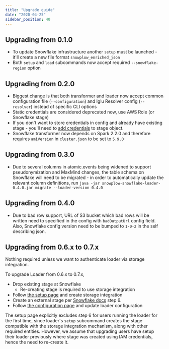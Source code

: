 ```yaml
---
title: "Upgrade guide"
date: "2020-04-25"
sidebar_position: 40
---
```


## Upgrading from 0.1.0

- To update Snowflake infrastructure another `setup` must be launched - it'll create a new file format `snowplow_enriched_json`
- Both `setup` and `load` subcommands now accept required `--snowflake-region` option

## Upgrading from 0.2.0

- Biggest change is that both transformer and loader now accept common configuration file (`--configuration`) and Iglu Resolver config (`--resolver`) instead of specific CLI options
- Static credentials are considered deprecated now, use AWS Role (or Snowflake stage)
- If you don't want to store credentials in config and already have existing stage - you'll need to [add credentials](https://github.com/snowplow-incubator/snowplow-snowflake-loader/wiki/Setup-Guide#creds) to stage object.
- Snowflake transformer now depends on Spark 2.2.0 and therefore requires `amiVersion` in `cluster.json` to be set to `5.9.0`

## Upgrading from 0.3.0

- Due to several columns in atomic.events being widened to support pseudonymization and MaxMind changes, the table schema on Snowflake will need to be migrated - in order to automatically update the relevant column definitions, run `java -jar snowplow-snowflake-loader-0.4.0.jar migrate --loader-version 0.4.0`

## Upgrading from 0.4.0

- Due to bad row support, URL of S3 bucket which bad rows will be written need to specified in the config with `badOutputUrl` config field. Also, Snowflake config version need to be bumped to `1-0-2` in the self describing json.

## Upgrading from 0.6.x to 0.7.x

Nothing required unless we want to authenticate loader via storage integration.

To upgrade Loader from 0.6.x to 0.7.x,

- Drop existing stage at Snowflake
  - Re-creating stage is required to use storage integration
- Follow [the setup page](/docs/pipeline-components-and-applications/loaders-storage-targets/snowplow-snowflake-loader/setup/index.md) and create storage integration
- Create an external stage per [Snowflake docs](https://docs.snowflake.com/en/user-guide/data-load-s3-config.html#step-6-create-an-external-stage) step 6.
- Follow [the configuration page](/docs/pipeline-components-and-applications/loaders-storage-targets/snowplow-snowflake-loader/configuration/index.md) and update loader configuration

The setup page explicitly excludes step 6 for users running the loader for the first time, since loader's `setup` subcommand creates the stage compatible with the storage integration mechanism, along with other required entities. However, we assume that upgrading users have setup their loader previously where stage was created using IAM credentials, hence the need to re-create it.
